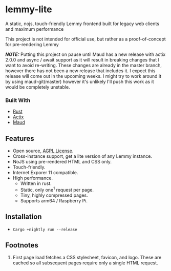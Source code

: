 # lemmy-lite
A static, nojs, touch-friendly Lemmy frontend built for legacy web clients and maximum performance

This project is not intended for official use, but rather as a proof-of-concept for pre-rendering Lemmy

***NOTE:*** Putting this project on pause until Maud has a new release with actix 2.0.0 and async / await support as it will result in breaking changes that I want to avoid re-writing. These changes are already in the master branch, however there has not been a new release that includes it. I expect this release will come out in the upcoming weeks. I might try to work around it by using maud-git(master) however it's unlikely I'll push this work as it would be completely unstable.

### Built With

- [Rust](https://www.rust-lang.org)
- [Actix](https://actix.rs)
- [Maud](https://maud.lambda.xyz)

## Features

- Open source, [AGPL License](/LICENSE).
- Cross-instance support, get a lite version of any Lemmy instance.
- NoJS using pre-rendered HTML and CSS only.
- Touch-friendly.
- Internet Exporer 11 compatible.
- High performance.
  - Written in rust.
  - Static, only one<sup>1</sup> request per page.
  - Tiny, highly compressed pages.
  - Supports arm64 / Raspberry Pi.
  
## Installation

- `Cargo +nightly run --release`

## Footnotes

1. First page load fetches a CSS stylesheet, favicon, and logo. These are cached so all subsequent pages require only a single HTML request.
